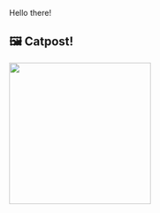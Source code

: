 Hello there!



## 🖼️ Catpost!

<sub>
    <img src="https://cdn2.thecatapi.com/images/37k.jpg" height="256">
</sub>

